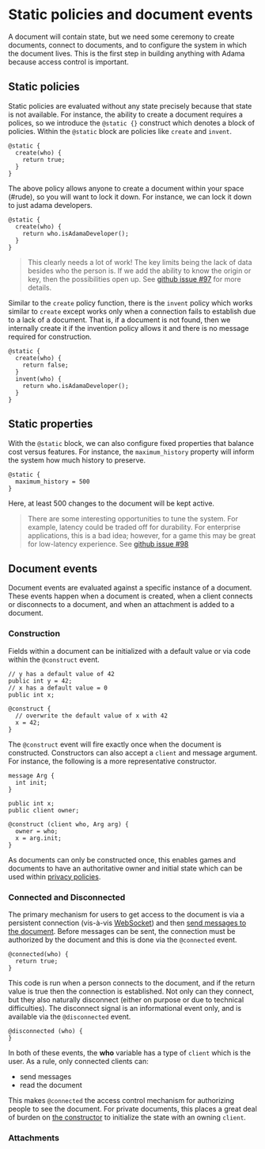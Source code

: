 # Static policies and document events

A document will contain state, but we need some ceremony to create documents, connect to documents, and to configure the system in which the document lives. This is the first step in building anything with Adama because access control is important.

## Static policies

Static policies are evaluated without any state precisely because that state is not available. For instance, the ability to create a document requires a polices, so we introduce the ```@static {}``` construct which denotes a block of policies. Within the ```@static``` block are policies like ```create``` and ```invent```.

```adama
@static {
  create(who) {
    return true;
  }
}
```

The above policy allows anyone to create a document within your space (#rude), so you will want to lock it down. For instance, we can lock it down to just adama developers.

```adama
@static {
  create(who) {
    return who.isAdamaDeveloper();
  }
}
```

> This clearly needs a lot of work! The key limits being the lack of data besides who the person is.
> If we add the ability to know the origin or key, then the possibilities open up.
> See [github issue #97](https://github.com/mathgladiator/adama-lang/issues/97) for more details.

Similar to the ```create``` policy function, there is the ```invent``` policy which works similar to ```create``` except works only when a connection fails to establish due to a lack of a document.
That is, if a document is not found, then we internally create it if the invention policy allows it and there is no message required for construction.

```adama
@static {
  create(who) {
    return false;
  }
  invent(who) {
    return who.isAdamaDeveloper();
  }
}
```

## Static properties

With the ```@static``` block, we can also configure fixed properties that balance cost versus features. For instance, the ```maximum_history``` property will inform the system how much history to preserve.

```adama
@static {
  maximum_history = 500
}
```

Here, at least 500 changes to the document will be kept active.

> There are some interesting opportunities to tune the system.
> For example, latency could be traded off for durability.
> For enterprise applications, this is a bad idea; however, for a game this may be great for low-latency experience.
> See [github issue #98](https://github.com/mathgladiator/adama-lang/issues/98)

## Document events

Document events are evaluated against a specific instance of a document. These events happen when a document is created, when a client connects or disconnects to a document, and when an attachment is added to a document.

### Construction

Fields within a document can be initialized with a default value or via code within the ```@construct``` event.

```adama
// y has a default value of 42
public int y = 42;
// x has a default value = 0
public int x;

@construct {
  // overwrite the default value of x with 42
  x = 42;
}
```

The ```@construct``` event will fire exactly once when the document is constructed. Constructors can also accept a ```client``` and message argument. For instance, the following is a more representative constructor.

```adama
message Arg {
  int init;
}

public int x;
public client owner;

@construct (client who, Arg arg) {
  owner = who;
  x = arg.init;
}
```

As documents can only be constructed once, this enables games and documents to have an authoritative owner and initial state which can be used within [privacy policies](privacy-and-bubbles.md).

### Connected and Disconnected

The primary mechanism for users to get access to the document is via a persistent connection (vis-à-vis [WebSocket](https://developer.mozilla.org/en-US/docs/Web/API/WebSockets_API)) and then [send messages to the document](async.md).
Before messages can be sent, the connection must be authorized by the document and this is done via the ```@connected``` event.

```adama
@connected(who) {
  return true;
}
```

This code is run when a person connects to the document, and if the return value is true then the connection is established.
Not only can they connect, but they also naturally disconnect (either on purpose or due to technical difficulties).
The disconnect signal is an informational event only, and is available via the ```@disconnected``` event.

```adama
@disconnected (who) {	
}
```

In both of these events, the **who** variable has a type of ```client``` which is the user. As a rule, only connected clients can:
* send messages
* read the document

This makes ```@connected``` the access control mechanism for authorizing people to see the document. For private documents, this places a great deal of burden on [the constructor](/docs/reference-constructor) to initialize the state with an owning ```client```.

### Attachments